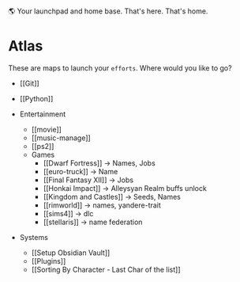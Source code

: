 🌎 Your launchpad and home base. That's here. That's home.
# Atlas 
These are maps to launch your `efforts`. Where would you like to go?


- [[Git]]
- [[Python]]

- Entertainment
	- [[movie]]
	- [[music-manage]]
	- [[ps2]]
	- Games
		- [[Dwarf Fortress]] -> Names, Jobs
		- [[euro-truck]] -> Name
		- [[Final Fantasy XII]] -> Jobs
		- [[Honkai Impact]] -> Alleysyan Realm buffs unlock
		- [[Kingdom and Castles]] -> Seeds, Names
		- [[rimworld]] -> names, yandere-trait
		- [[sims4]] -> dlc
		- [[stellaris]] -> name federation

- Systems
	- [[Setup Obsidian Vault]]
	- [[Plugins]]
	- [[Sorting By Character - Last Char of the list]]